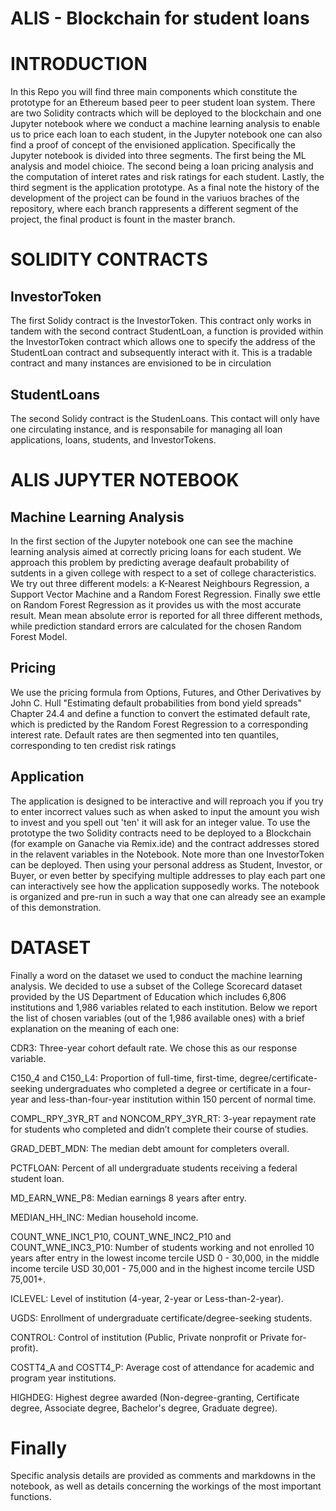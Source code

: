 # ALIS - Blockchain for student loans
# INTRODUCTION

In this Repo you will find three main components which constitute the prototype for an Ethereum based peer to peer student loan system. There are two Solidity contracts which will be deployed to the blockchain and one Jupyter notebook where we conduct a machine learning analysis to enable us to price each loan to each student, in the Jupyter notebook one can also find a proof of concept of the envisioned application. Specifically the Jupyter notebook is divided into three segments. The first being the ML analysis and model chioice. The second being a loan pricing analysis and the computation of interet rates and risk ratings for each student. Lastly, the third segment is the application prototype. As a final note the history of the development of the project can be found in the variuos braches of the repository, where each branch rappresents a different segment of the project, the final product is fount in the master branch.

# SOLIDITY CONTRACTS

## InvestorToken
The first Solidy contract is the InvestorToken. This contract only works in tandem with the second contract StudentLoan, a function is provided within the InvestorToken contract which allows one to specify the address of the StudentLoan contract and subsequently interact with it. This is a tradable contract and many instances are envisioned to be in circulation

## StudentLoans
The second Solidy contract is the StudenLoans. This contact will only have one circulating instance, and is responsabile for managing all loan applications, loans, students, and InvestorTokens.

# ALIS JUPYTER NOTEBOOK

## Machine Learning Analysis
In the first section of the Jupyter notebook one can see the machine learning analysis aimed at correctly pricing loans for each student. We approach this problem by predicting average deafault probability of sutdents in a given college with respect to a set of college characteristics. We try out three different models: a K-Nearest Neighbours Regression, a Support Vector Machine and a Random Forest Regression. Finally swe ettle on Random Forest Regression as it provides us with the most accurate result. Mean mean absolute error is reported for all three different methods, while prediction standard errors are calculated for the chosen Random Forest Model.

## Pricing
We use the pricing formula from Options, Futures, and Other Derivatives by John C. Hull "Estimating default probabilities from bond yield spreads" Chapter 24.4 and define a function to convert the estimated default rate, which is predicted by the Random Forest Regression to a corresponding interest rate. Default rates are then segmented into ten quantiles, corresponding to ten credist risk ratings

## Application
The application is designed to be interactive and will reproach you if you try to enter incorrect values such as when asked to input the amount you wish to invest and you spell out 'ten' it will ask for an integer value. To use the prototype the two Solidity contracts need to be deployed to a Blockchain (for example on Ganache via Remix.ide) and the contract addresses stored in the relavent variables in the Notebook. Note more than one InvestorToken can be deployed. Then using your personal address as Student, Investor, or Buyer, or even better by specifying multiple addresses to play each part one can interactively see how the application supposedly works. The notebook is organized and pre-run in such a way that one can already see an example of this demonstration.

# DATASET
Finally a word on the dataset we used to conduct the machine learning analysis.
We decided to use a subset of the College Scorecard dataset provided by the US Department of Education which includes 6,806 institutions and 1,986 variables related to each institution. Below we report the list of chosen variables (out of the 1,986 available ones) with a brief explanation on the meaning of each one:

CDR3: Three-year cohort default rate. We chose this as our response variable.

C150_4 and C150_L4: Proportion of full-time, first-time, degree/certificate-seeking undergraduates who completed a degree or certificate in a four-year and less-than-four-year institution within 150 percent of normal time.

COMPL_RPY_3YR_RT and NONCOM_RPY_3YR_RT: 3-year repayment rate for students who completed and didn’t complete their course of studies.

GRAD_DEBT_MDN: The median debt amount for completers overall.

PCTFLOAN: Percent of all undergraduate students receiving a federal student loan.

MD_EARN_WNE_P8: Median earnings 8 years after entry.

MEDIAN_HH_INC: Median household income.

COUNT_WNE_INC1_P10, COUNT_WNE_INC2_P10 and COUNT_WNE_INC3_P10: Number of students working and not enrolled 10 years after entry in the lowest income tercile USD 0 - 30,000, in the middle income tercile USD 30,001 - 75,000 and in the highest income tercile USD 75,001+.

ICLEVEL: Level of institution (4-year, 2-year or Less-than-2-year).

UGDS: Enrollment of undergraduate certificate/degree-seeking students.

CONTROL: Control of institution (Public, Private nonprofit or Private for-profit).

COSTT4_A and COSTT4_P: Average cost of attendance for academic and program year institutions.

HIGHDEG: Highest degree awarded (Non-degree-granting, Certificate degree, Associate degree, Bachelor's degree, Graduate degree).

# Finally
Specific analysis details are provided as comments and markdowns in the notebook, as well as details concerning the workings of the most important functions.
